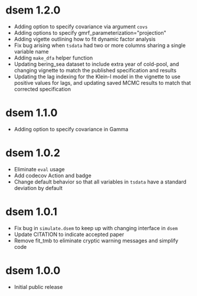 # dsem 1.2.0

* Adding option to specify covariance via argument `covs`
* Adding options to specify gmrf_parameterization="projection"
* Adding vigette outlining how to fit dynamic factor analysis
* Fix bug arising when `tsdata` had two or more columns sharing a single variable name
* Adding `make_dfa` helper function
* Updating bering_sea dataset to include extra year of cold-pool, and changing vignette
  to match the published specification and results
* Updating the lag indexing for the Klein-I model in the vignette to use positive values
  for lags, and updating saved MCMC results to match that corrected specification

# dsem 1.1.0

* Adding option to specify covariance in Gamma

# dsem 1.0.2

* Eliminate `eval` usage
* Add codecov Action and badge
* Change default behavior so that all variables in `tsdata` have a standard
  deviation by default

# dsem 1.0.1

* Fix bug in `simulate.dsem` to keep up with changing interface in `dsem`
* Update CITATION to indicate accepted paper
* Remove fit_tmb to eliminate cryptic warning messages and simplify code

# dsem 1.0.0

* Initial public release

